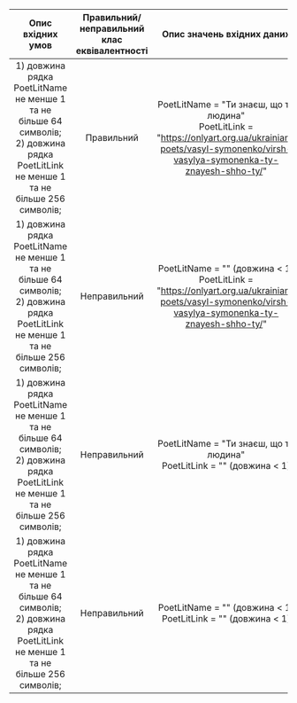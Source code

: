 |Опис вхідних умов|Правильний/неправильний <br> клас еквівалентності|Опис значень вхідних даних|
|:-:|:-:|:-:|
|1) довжина рядка PoetLitName не менше 1 та не більше 64 символів; <br> 2) довжина рядка PoetLitLink не менше 1 та не більше 256 символів;|Правильний|PoetLitName = "Ти знаєш, що ти людина" <br> PoetLitLink = "https://onlyart.org.ua/ukrainian-poets/vasyl-symonenko/virsh-vasylya-symonenka-ty-znayesh-shho-ty/"|
|1) довжина рядка PoetLitName не менше 1 та не більше 64 символів; <br> 2) довжина рядка PoetLitLink не менше 1 та не більше 256 символів;|Неправильний|PoetLitName = "" (довжина < 1) <br> PoetLitLink = "https://onlyart.org.ua/ukrainian-poets/vasyl-symonenko/virsh-vasylya-symonenka-ty-znayesh-shho-ty/"|
|1) довжина рядка PoetLitName не менше 1 та не більше 64 символів; <br> 2) довжина рядка PoetLitLink не менше 1 та не більше 256 символів;|Неправильний|PoetLitName = "Ти знаєш, що ти людина" <br> PoetLitLink = "" (довжина < 1)|
|1) довжина рядка PoetLitName не менше 1 та не більше 64 символів; <br> 2) довжина рядка PoetLitLink не менше 1 та не більше 256 символів;|Неправильний|PoetLitName = "" (довжина < 1) <br> PoetLitLink = "" (довжина < 1)|

